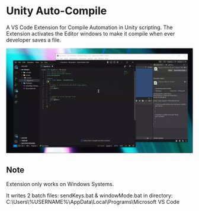 # Unity Auto-Compile 

A VS Code Extension for Compile Automation in Unity scripting.
The Extension activates the Editor windows to make it compile when ever developer saves a file.

![preview](/assets/autocompile.gif)

## Note

Extension only works on Windows Systems.

It writes 2 batch files: sendKeys.bat & windowMode.bat
in directory: C:\Users\\%USERNAME%\AppData\Local\Programs\Microsoft VS Code
